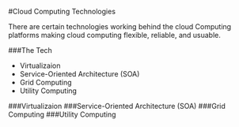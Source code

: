 #Cloud Computing Technologies


There are  certain technologies working behind the cloud Computing
platforms making cloud computing flexible, reliable, and usuable.

###The Tech
-   Virtualizaion
-   Service-Oriented Architecture (SOA)
-   Grid Computing
-   Utility Computing 


###Virtualizaion
###Service-Oriented Architecture (SOA)
###Grid Computing
###Utility Computing 

